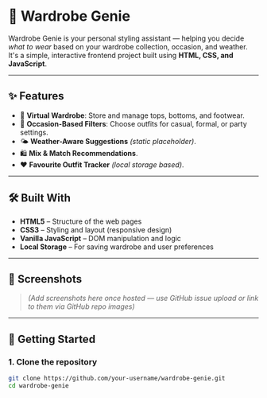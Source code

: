 # 👗 Wardrobe Genie

Wardrobe Genie is your personal styling assistant — helping you decide *what to wear* based on your wardrobe collection, occasion, and weather. It's a simple, interactive frontend project built using **HTML, CSS, and JavaScript**.

---

## ✨ Features

- 🧥 **Virtual Wardrobe**: Store and manage tops, bottoms, and footwear.
- 🎯 **Occasion-Based Filters**: Choose outfits for casual, formal, or party settings.
- 🌤️ **Weather-Aware Suggestions** *(static placeholder)*.
- 🛍️ **Mix & Match Recommendations**.
- ❤️ **Favourite Outfit Tracker** *(local storage based)*.

---

## 🛠️ Built With

- **HTML5** – Structure of the web pages  
- **CSS3** – Styling and layout (responsive design)  
- **Vanilla JavaScript** – DOM manipulation and logic  
- **Local Storage** – For saving wardrobe and user preferences

---

## 📸 Screenshots

> *(Add screenshots here once hosted — use GitHub issue upload or link to them via GitHub repo images)*

---

## 🚀 Getting Started

### 1. Clone the repository

```bash
git clone https://github.com/your-username/wardrobe-genie.git
cd wardrobe-genie
